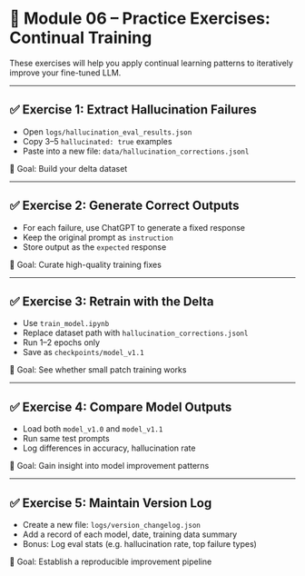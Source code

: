 # 🧪 Module 06 – Practice Exercises: Continual Training

These exercises will help you apply continual learning patterns to iteratively improve your fine-tuned LLM.

---

## ✅ Exercise 1: Extract Hallucination Failures

* Open `logs/hallucination_eval_results.json`
* Copy 3–5 `hallucinated: true` examples
* Paste into a new file: `data/hallucination_corrections.jsonl`

🎯 Goal: Build your delta dataset

---

## ✅ Exercise 2: Generate Correct Outputs

* For each failure, use ChatGPT to generate a fixed response
* Keep the original prompt as `instruction`
* Store output as the `expected` response

🎯 Goal: Curate high-quality training fixes

---

## ✅ Exercise 3: Retrain with the Delta

* Use `train_model.ipynb`
* Replace dataset path with `hallucination_corrections.jsonl`
* Run 1–2 epochs only
* Save as `checkpoints/model_v1.1`

🎯 Goal: See whether small patch training works

---

## ✅ Exercise 4: Compare Model Outputs

* Load both `model_v1.0` and `model_v1.1`
* Run same test prompts
* Log differences in accuracy, hallucination rate

🎯 Goal: Gain insight into model improvement patterns

---

## ✅ Exercise 5: Maintain Version Log

* Create a new file: `logs/version_changelog.json`
* Add a record of each model, date, training data summary
* Bonus: Log eval stats (e.g. hallucination rate, top failure types)

🎯 Goal: Establish a reproducible improvement pipeline
